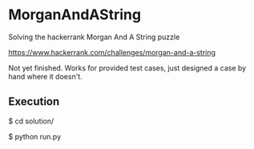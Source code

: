 # MorganAndAString

Solving the hackerrank Morgan And A String puzzle

https://www.hackerrank.com/challenges/morgan-and-a-string

Not yet finished. Works for provided test cases, just designed a case by hand where it doesn't.

## Execution

$ cd solution/

$ python run.py
